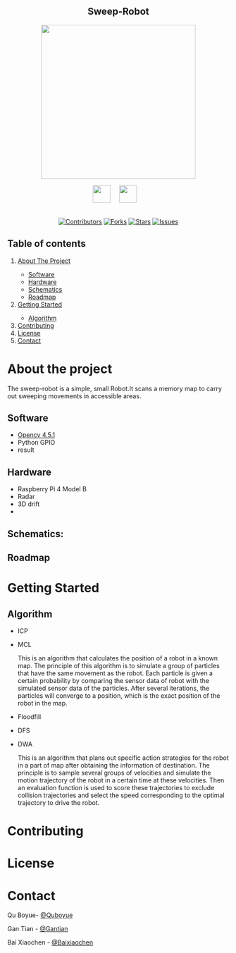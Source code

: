 <h2 align="center">Sweep-Robot</h2>  

<div align=center><img width="350" height="350" src="https://github.com/GANTIAN-hub405/picutre/blob/main/sweep-robot.jpg"/></div>

 <p align = "center">  
     <a href = "https://www.youtube.com/channel/UCdpiw0mUYiLdALUTy5392jA"><img height=40 src="images/youtube.svg"></img></a>&nbsp;&nbsp;&nbsp;&nbsp;
     <a href="https://twitter.com/home"><img height=40 src="images/twitter.svg"></img></a>&nbsp;&nbsp;&nbsp;&nbsp;
     <br />
     <br />
     
     

<div align="center">
  
[![Contributors](https://img.shields.io/github/contributors/quboyue/Sweep-Robot-Team36.svg?style=for-the-badge)](https://github.com/quboyue/Sweep-Robot-Team36/graphs/contributors)
[![Forks](https://img.shields.io/github/forks/quboyue/Sweep-Robot-Team36.svg?style=for-the-badge)](https://github.com/quboyue/Sweep-Robot-Team36/network/members)
[![Stars](https://img.shields.io/github/stars/quboyue/Sweep-Robot-Team36.svg?style=for-the-badge)](https://github.com/quboyue/Sweep-Robot-Team36/stargazers)
[![Issues](https://img.shields.io/github/issues/quboyue/Sweep-Robot-Team36.svg?style=for-the-badge)](https://github.com/quboyue/Sweep-Robot-Team36/issues)
</div>

<!-- TABLE OF CONTENTS -->

## Table of contents

<ol>
    <li><a href="#about-the-project">About The Project</a></li>
      <ul>
      <li><a href="#software">Software</a</li>
      <li><a href="#hardware">Hardware</a</li>
      <li><a href="#schematics">Schematics</a</li>
       <li><a href="#roadmap">Roadmap</a</li>
      </ul>
    <li><a href="#getting-started">Getting Started</a></li>
      <ul>
      <li><a href="#algorithm">Algorithm</a</li>
      </ul>
    <li><a href="#contributing">Contributing</a></li>
    <li><a href="#license">License</a></li>
    <li><a href="#contact">Contact</a></li>
</ol>









     
     

# About the project

The sweep-robot is a simple, small Robot.It scans a memory map to carry out sweeping movements in accessible areas.



## Software

- [Opencv 4.5.1](https://opencv.org/opencv-4-5-1/)
- Python GPIO
- result

## Hardware 
- Raspberry Pi 4 Model B
- Radar
- 3D drift
- 
## Schematics:

## Roadmap


# Getting Started



## Algorithm 
 - ICP
 - MCL
 
   This is an algorithm that calculates the position of a robot in a known map. The principle of this algorithm is to simulate a group of particles that have the same movement    as the robot. Each particle is given a certain probability by comparing the sensor data of robot with the simulated sensor data of the particles. After several iterations,      the particles will converge to a position, which is the exact position of the robot in the map.

 - Floodfill
 - DFS 
 - DWA 
 
   This is an algorithm that plans out specific action strategies for the robot in a part of map after obtaining the information of destination. The principle is to sample        several groups of velocities and simulate the motion trajectory of the robot in a certain time at these velocities. Then an evaluation function is used to score these          trajectories to exclude collision trajectories and select the speed corresponding to the optimal trajectory to drive the robot.


# Contributing
# License
# Contact
Qu Boyue- [@Quboyue](quboyue@gmail.com)

Gan Tian - [@Gantian](https://twitter.com/GanTian10640151)

Bai Xiaochen - [@Baixiaochen](https://twitter.com)
